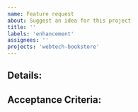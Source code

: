 ```yaml
---
name: Feature request
about: Suggest an idea for this project
title: ''
labels: 'enhancement'
assignees: ''
projects: 'webtech-bookstore'
---
```


## Details:

## Acceptance Criteria:

